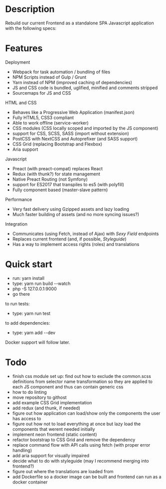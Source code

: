 
# Description

Rebuild our current Frontend as a standalone SPA Javascript application with the following specs:

# Features
Deployment
- Webpack for task automation / bundling of files
- NPM Scripts instead of Gulp / Grunt
- Yarn instead of NPM (improved caching of dependencies)
- JS and CSS code is bundled, uglified, minified and comments stripped
- Sourcemaps for JS and CSS

HTML and CSS
- Behaves like a Progressive Web Application (manifest.json)
- Fully HTML5, CSS3 compliant
- Able to work offline (service-worker)
- CSS modules (CSS locally scoped and imported by the JS component)
- support for CSS, SCSS, SASS (import without extension)
- PostCSS with NextCSS and Autoprefixer (and SASS support)
- CSS Grid (replacing Bootstrap and Flexbox)
- Aria support

Javascript
- Preact (with preact-compat) replaces React
- Redux (with thunk?) for state management
- Native Preact Routing (not Symfony)
- support for ES2017 that transpiles to es5 (with polyfill)
- Fully component based (master-slave pattern)

Performance
- Very fast delivery using Gzipped assets and lazy loading
- Much faster building of assets (and no more syncing issues?)

Integration
- Communicates (using Fetch, instead of Ajax) with *Sexy Field* endpoints
- Replaces current frontend (and, if possible, *Styleguide*)
- Has a way to implement access rights (roles) and translations

# Quick start

- run: yarn install
- type: yarn run build --watch
- php -S 127.0.0.1:9000
- go there

to run tests:

- type: yarn run test

to add dependencies:

- type: yarn add <package> --dev

Docker support will follow later.

# Todo
- finish css module set up: find out how to exclude the common.scss definitions from selector name transformation so
  they are applied to each JS component and thus can contain generic css
- how to do linting
- move repository to githost
- add example CSS Grid implementation
- add redux (and thunk, if needed)
- figure out how application can load/show only the components the user has access to
- figure out how not to load everything at once but lazy load the components that werent needed initially
- implement neon frontend (static content)
- refactor bootstrap to CSS Grid and remove the dependency
- replace command flow with API calls using fetch (with proper error handling)
- add aria support for visually impaired
- decide what to do with styleguide (may I recommend merging into frontend?)
- figure out where the translations are loaded from
- add Dockerfile so a docker image can be built and frontend can run as a docker container
